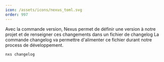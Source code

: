 ```yaml
---
icon: /assets/icons/nexus_toml.svg
order: 997
---
```

Avec la commande version, Nexus permet de définir une version à notre projet et de renseigner ces changements dans un fichier de changelog
La commande changelog va permettre d'alimenter ce fichier durant notre process de développement.

```console
nxs changelog
```

